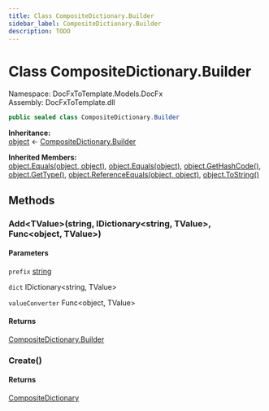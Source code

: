 ```yaml
---
title: Class CompositeDictionary.Builder
sidebar_label: CompositeDictionary.Builder
description: TODO
---
```


# Class CompositeDictionary.Builder
Namespace: DocFxToTemplate.Models.DocFx   
Assembly: DocFxToTemplate.dll
    
   

```csharp title="T:\Projekty\DocFxToTemplate\src\DocFxToTemplate\Models\DocFx\CompositeDictionary.cs#171" 
public sealed class CompositeDictionary.Builder
```

**Inheritance:**   
[object](https://learn.microsoft.com/dotnet/api/system.object) &lt;- 
[CompositeDictionary.Builder](../DocFxToTemplate.Models.DocFx/CompositeDictionary.Builder)   

**Inherited Members:**   
[object.Equals(object, object)](https://learn.microsoft.com/dotnet/api/system.object.equals#system-object-equals(system-object-system-object)), [object.Equals(object)](https://learn.microsoft.com/dotnet/api/system.object.equals#system-object-equals(system-object)), [object.GetHashCode()](https://learn.microsoft.com/dotnet/api/system.object.gethashcode), [object.GetType()](https://learn.microsoft.com/dotnet/api/system.object.gettype), [object.ReferenceEquals(object, object)](https://learn.microsoft.com/dotnet/api/system.object.referenceequals), [object.ToString()](https://learn.microsoft.com/dotnet/api/system.object.tostring)   

   

   

   

## Methods
### Add&lt;TValue&gt;(string, IDictionary&lt;string, TValue&gt;, Func&lt;object, TValue&gt;)
   

#### Parameters
`prefix` [string](https://learn.microsoft.com/dotnet/api/system.string)   
   
`dict` IDictionary&lt;string, TValue&gt;   
   
`valueConverter` Func&lt;object, TValue&gt;   
   
#### Returns
 [CompositeDictionary.Builder](../DocFxToTemplate.Models.DocFx/CompositeDictionary.Builder)    
   

### Create()
   

#### Returns
 [CompositeDictionary](../DocFxToTemplate.Models.DocFx/CompositeDictionary)    
   

   

   

   

   